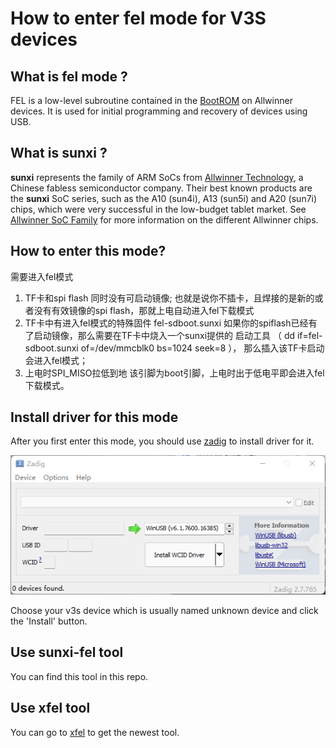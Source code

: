 # How to enter fel mode for V3S devices

## What is fel mode ?

FEL is a low-level subroutine contained in the [BootROM](https://linux-sunxi.org/BROM "BROM") on Allwinner devices. It is used for initial programming and recovery of devices using USB.

## What is sunxi ?

**sunxi** represents the family of ARM SoCs from [Allwinner Technology](https://linux-sunxi.org/Allwinner "Allwinner"), a Chinese fabless semiconductor company. Their best known products are the **sunxi** SoC series, such as the A10 (sun4i), A13 (sun5i) and A20 (sun7i) chips, which were very successful in the low-budget tablet market. See [Allwinner SoC Family](https://linux-sunxi.org/Allwinner_SoC_Family "Allwinner SoC Family") for more information on the different Allwinner chips.

## How to enter this mode?

需要进入fel模式

1. TF卡和spi flash 同时没有可启动镜像; 也就是说你不插卡，且焊接的是新的或者没有有效镜像的spi flash，那就上电自动进入fel下载模式
2. TF卡中有进入fel模式的特殊固件 fel-sdboot.sunxi 如果你的spiflash已经有了启动镜像，那么需要在TF卡中烧入一个sunxi提供的 启动工具 （ dd if=fel-sdboot.sunxi of=/dev/mmcblk0 bs=1024 seek=8 ）， 那么插入该TF卡启动会进入fel模式；
3. 上电时SPI_MISO拉低到地 该引脚为boot引脚，上电时出于低电平即会进入fel下载模式。

## Install driver for this mode

After you first enter this mode, you should use [zadig](https://zadig.akeo.ie/) to install driver for it.

![avatar](../../docs/pics/Snipaste_2021-12-24_19-09-45.png)

Choose your v3s device which is usually named unknown device and click the 'Install' button.

## Use sunxi-fel tool

You can find this tool in this repo.

## Use xfel tool

You can go to [xfel](https://github.com/xboot/xfel/releases) to get the newest tool.
